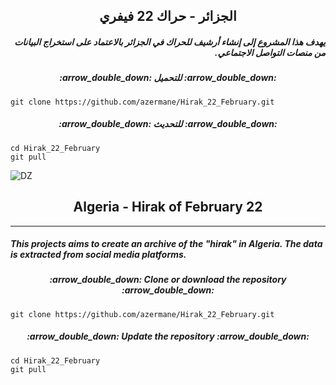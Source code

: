 <h2 dir="rtl" align="center">الجزائر - حراك 22 فيفري</h2>

<h5 dir="rtl">يهدف هذا المشروع إلى إنشاء أرشيف للحراك في الجزائر بالاعتماد على استخراج البيانات من منصات التواصل الاجتماعي.</h5>

<h5 dir="rtl" align="center">:arrow_double_down: للتحميل :arrow_double_down:</h5>

    git clone https://github.com/azermane/Hirak_22_February.git

<h5 dir="rtl" align="center">:arrow_double_down: للتحديث :arrow_double_down:</h5>

    cd Hirak_22_February
    git pull
    
![DZ](https://github.com/azermane/Hirak_22_February/blob/master/Algeria.ico) 

<h2 align="center">Algeria - Hirak of February 22</h2>

***

##### This projects aims to create an archive of the "hirak" in Algeria. The data is extracted from social media platforms.
<h5 align="center">:arrow_double_down: Clone or download the repository :arrow_double_down:</h5>

    git clone https://github.com/azermane/Hirak_22_February.git

<h5 align="center">:arrow_double_down: Update the repository :arrow_double_down:</h5>

    cd Hirak_22_February
    git pull

